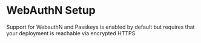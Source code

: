 # WebAuthN  Setup

Support for WebauthN and Passkeys is enabled by default but requires
that your deployment is reachable via encrypted HTTPS.